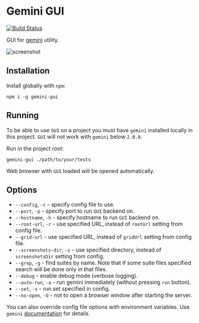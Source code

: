 # Gemini GUI

[![Build Status](https://travis-ci.org/gemini-testing/gemini-gui.svg)](https://travis-ci.org/gemini-testing/gemini-gui)

GUI for [gemini](https://github.com/gemini-testing/gemini) utility.

![screenshot](assets/screenshot.png "Screenshot")

## Installation

Install globally with `npm`:

```
npm i -g gemini-gui
```

## Running

To be able to use `GUI` on a project you must have `gemini` installed
locally in this project. `GUI` will not work with `gemini` below
`2.0.0`.

Run in the project root:

`gemini-gui ./path/to/your/tests`

Web browser with `GUI` loaded will be opened automatically.


## Options

* `--config`, `-c` - specify config file to use.
* `--port`, `-p` - specify port to run `GUI` backend on.
* `--hostname`, `-h` - specify hostname to run `GUI` backend on.
* `--root-url`, `-r` - use specified URL, instead of `rootUrl` setting from config file.
* `--grid-url` - use specified URL, instead of `gridUrl` setting from config file.
* `--screenshots-dir`, `-s` - use specified directory, instead of `screenshotsDir` setting
from config.
* `--grep`, `-g` - find suites by name. Note that if some suite files specified search will be done
only in that files.
* `--debug` - enable debug mode (verbose logging).
* `--auto-run`, `-a` - run gemini immediately (without pressing `run` button).
* `--set`, `-s` - run set specified in config.
* `--no-open`, `-O` - not to open a browser window after starting the server.

You can also override config file options with environment variables. Use `gemini`
[documentation](https://github.com/gemini-testing/gemini#configuration) for details.
